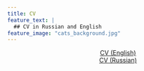 ```yaml
---
title: CV
feature_text: |
  ## CV in Russian and English
feature_image: "cats_background.jpg"
---
```


<center>
<a href="https://olenuaa.github.io/CV,%20Stefanishina%20Elena.pdf">CV (English)</a>
</center>

<center>
<a href="https://olenuaa.github.io/Stefanishina%2C%20Russian%20CV.pdf">CV (Russian)</a>
</center>

